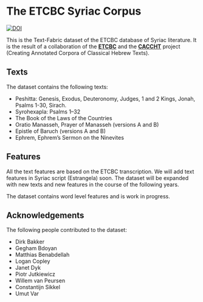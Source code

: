 # The ETCBC Syriac Corpus

[![DOI](https://zenodo.org/badge/1038557390.svg)](https://doi.org/10.5281/zenodo.16966128)

This is the Text-Fabric dataset of the ETCBC database of Syriac literature. It is the result of a collaboration of the [**ETCBC**](https://etcbc.nl) and the [**CACCHT**](https://github.com/CACCHT) project (Creating Annotated Corpora of Classical Hebrew Texts).

## Texts
The dataset contains the following texts:
- Peshitta: Genesis, Exodus, Deuteronomy, Judges, 1 and 2 Kings, Jonah, Psalms 1-30, Sirach.
- Syrohexapla: Psalms 1–32
- The Book of the Laws of the Countries
- Oratio Manasseh, Prayer of Manasseh (versions A and B)
- Epistle of Baruch (versions A and B)
- Ephrem, Ephrem’s Sermon on the Ninevites

## Features
All the text features are based on the ETCBC transcription. We will add text features in Syriac script (Estrangela) soon.
The dataset will be expanded with new texts and new features in the course of the following years.

The dataset contains word level features and is work in progress.

## Acknowledgements
The following people contributed to the dataset:
- Dirk Bakker
- Gegham Bdoyan
- Matthias Benabdellah
- Logan Copley
- Janet Dyk
- Piotr Jutkiewicz
- Willem van Peursen
- Constantijn Sikkel
- Umut Var
